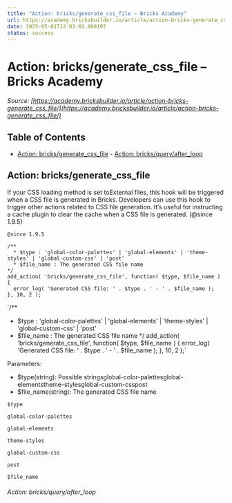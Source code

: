 ```yaml
---
title: "Action: bricks/generate_css_file – Bricks Academy"
url: https://academy.bricksbuilder.io/article/action-bricks-generate_css_file/
date: 2025-05-01T12:03:02.808197
status: success
---
```


# Action: bricks/generate_css_file – Bricks Academy

*Source: [https://academy.bricksbuilder.io/article/action-bricks-generate_css_file/](https://academy.bricksbuilder.io/article/action-bricks-generate_css_file/)*

## Table of Contents

- [Action: bricks/generate_css_file](#action-bricksgeneratecssfile)
        - [Action: bricks/query/after_loop](#action-bricksqueryafterloop)

## Action: bricks/generate_css_file

If your CSS loading method is set toExternal files, this hook will be triggered when a CSS file is generated in Bricks. Developers can use this hook to trigger other actions related to CSS file generation. It’s useful for instructing a cache plugin to clear the cache when a CSS file is generated. (@since 1.9.5)

`@since 1.9.5`

```
/**
  * $type : 'global-color-palettes' | 'global-elements' | 'theme-styles' | 'global-custom-css' | 'post'
  * $file_name : The generated CSS file name
*/
add_action( 'bricks/generate_css_file', function( $type, $file_name ) {
  error_log( 'Generated CSS file: ' . $type . ' - ' . $file_name );
}, 10, 2 );
```

`/**
  * $type : 'global-color-palettes' | 'global-elements' | 'theme-styles' | 'global-custom-css' | 'post'
  * $file_name : The generated CSS file name
*/
add_action( 'bricks/generate_css_file', function( $type, $file_name ) {
  error_log( 'Generated CSS file: ' . $type . ' - ' . $file_name );
}, 10, 2 );`

Parameters:

- $type(string): Possible stringsglobal-color-palettesglobal-elementstheme-stylesglobal-custom-csspost
- $file_name(string): The generated CSS file name

`$type`

`global-color-palettes`

`global-elements`

`theme-styles`

`global-custom-css`

`post`

`$file_name`

###### Action: bricks/query/after_loop

